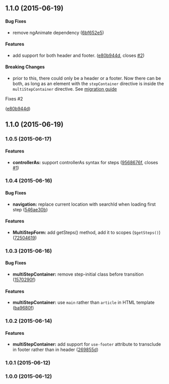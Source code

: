 <a name="1.1.0"></a>
## 1.1.0 (2015-06-19)


#### Bug Fixes

* remove ngAnimate dependency ([6bf652e5](https://github.com/troch/angular-multi-step-form/commit/6bf652e5))


#### Features

* add support for both header and footer. ([e80b944d](https://github.com/troch/angular-multi-step-form/commit/e80b944d), closes [#2](https://github.com/troch/angular-multi-step-form/issues/2))


#### Breaking Changes

* prior to this, there could only be a header or a footer. Now there can be both, as long as an element with the `stepContainer` directive is inside the `multiStepContainer` directive. See [migration guide](./docs/migrating-to-1.1.x)

Fixes #2

 ([e80b944d](https://github.com/troch/angular-multi-step-form/commit/e80b944d))



<a name="1.1.0"></a>
## 1.1.0 (2015-06-19)



<a name="1.0.5"></a>
### 1.0.5 (2015-06-17)


#### Features

* **controllerAs:** support controllerAs syntax for steps ([9568676f](https://github.com/troch/angular-multi-step-form/commit/9568676f), closes [#1](https://github.com/troch/angular-multi-step-form/issues/1))


<a name="1.0.4"></a>
### 1.0.4 (2015-06-16)


#### Bug Fixes

* **navigation:** replace current location with searchId when loading first step ([546ae30b](https://github.com/troch/angular-multi-step-form/commit/546ae30b))


#### Features

* **MultiStepForm:** add getSteps() method, add it to scopes (`$getSteps()`) ([72504619](https://github.com/troch/angular-multi-step-form/commit/72504619))


<a name="1.0.3"></a>
### 1.0.3 (2015-06-16)


#### Bug Fixes

* **multiStepContainer:** remove step-initial class before transition ([1570290f](https://github.com/troch/angular-multi-step-form/commit/1570290f))

#### Features

* **multiStepContainer:** use `main` rather than `article` in HTML template ([ba9680f](https://github.com/troch/angular-multi-step-form/commit/ba9680f))

<a name="1.0.2"></a>
### 1.0.2 (2015-06-14)


#### Features

* **multiStepContainer:** add support for `use-footer` attribute to transclude in footer rather than in header ([269855d](https://github.com/troch/angular-multi-step-form/commit/269855d))


<a name="1.0.1"></a>
### 1.0.1 (2015-06-12)


<a name="1.0.0"></a>
### 1.0.0 (2015-06-12)
